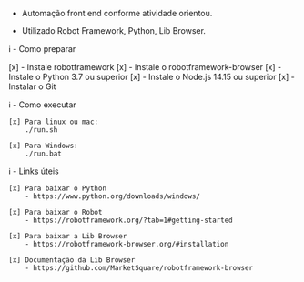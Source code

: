 - Automação front end conforme atividade orientou.

- Utilizado Robot Framework, Python, Lib Browser.

ℹ️ - Como preparar

[x] - Instale robotframework
[x] - Instale o robotframework-browser
[x] - Instale o Python 3.7 ou superior
[x] - Instale o Node.js 14.15 ou superior
[x] - Instalar o Git

ℹ️ - Como executar

    [x] Para linux ou mac: 
        ./run.sh

    [x] Para Windows: 
        ./run.bat


ℹ️ - Links úteis


    [x] Para baixar o Python 
        - https://www.python.org/downloads/windows/

    [x] Para baixar o Robot
        - https://robotframework.org/?tab=1#getting-started

    [x] Para baixar a Lib Browser
        - https://robotframework-browser.org/#installation

    [x] Documentação da Lib Browser
        - https://github.com/MarketSquare/robotframework-browser

